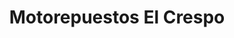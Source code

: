 ---
title: "Motorepuestos El Crespo"
url: /concepcion/motorepuestos-el-crespo/
shop: motocicleta
---